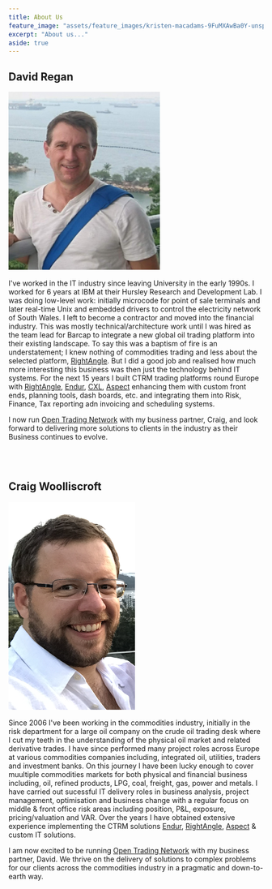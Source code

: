 ```yaml
---
title: About Us
feature_image: "assets/feature_images/kristen-macadams-9FuMXAwBa0Y-unsplash.jpg"
excerpt: "About us..."
aside: true
---
```



## David Regan
![](/assets/images/dmr.png)

I've worked in the IT industry since leaving University in the early 1990s. I worked for 6 years at IBM at their Hursley Research and Development Lab. I was doing low-level work: initially microcode for point of sale terminals and later real-time Unix and embedded drivers to control the electricity network of South Wales. I left to become a contractor and moved into the financial industry. This was mostly technical/architecture work until I was hired as the team lead for Barcap to integrate a new global oil trading platform into their existing landscape. To say this was a baptism of fire is an understatement; I knew nothing of commodities trading and less about the selected platform, [RightAngle]. But I did a good job and realised how much more interesting this business was then just the technology behind IT systems. For the next 15 years I built CTRM trading platforms round Europe with [RightAngle], [Endur], [CXL], [Aspect] enhancing them with custom front ends, planning tools, dash boards, etc. and integrating them into Risk, Finance, Tax reporting adn invoicing and scheduling systems.

I now run [Open Trading Network] with my business partner, Craig, and look forward to delivering more solutions to clients in the industry as their Business continues to evolve.


<br>
<br>

## Craig Woolliscroft
![](/assets/images/Craig_Portrait2.png)

Since 2006 I've been working in the commodities industry, initially in the risk department for a large oil company on the crude oil trading desk where I cut my teeth in the understanding of the physical oil market and related derivative trades. 
I have since performed many project roles across Europe at various commodities companies including, integrated oil, utilities, traders and investment banks. On this journey I have been lucky enough to cover muultiple commodities markets for both physical and financial business including, oil, refined products, LPG, coal, freight, gas, power and metals. I have carried out sucessful IT delivery roles in business analysis, project management, optimisation and business change with a regular focus on middle & front office risk areas including position, P&L, exposure, pricing/valuation and VAR.
Over the years I have obtained extensive experience implementing the CTRM solutions [Endur], [RightAngle], [Aspect] & custom IT solutions. 

I am now excited to be running [Open Trading Network] with my business partner, David. We thrive on the delivery of solutions to complex problems for our clients across the commodities industry in a pragmatic and down-to-earth way.



[Open Trading Network]: {{site.url}}
[RightAngle]: https://openlink.com/en/solutions/products/software/rightangle/
[Endur]: https://openlink.com/en/solutions/products/software/endur/
[CXL]: https://www.tpt.com/products/
[Aspect]: https://aspectenterprise.com/